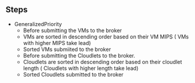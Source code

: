 ## Steps

* GeneralizedPriority
  * Before submitting the VMs to the broker
  * VMs are sorted in descending order based on their VM MIPS ( VMs with higher MIPS take lead)
  * Sorted VMs submiited to the broker
  * Before submitting the Cloudlets to the broker.
  * Cloudlets are sorted in descending order based on their cloudlet length ( Cloudlets with higher length take lead)
  * Sorted Cloudlets submitted to the broker
